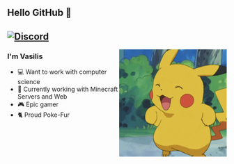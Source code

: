 ## Hello GitHub 👋
[![Discord](https://img.shields.io/badge/Discord-VasInklingGR%230001-%237289DA?label=&logo=discord&logoColor=ffffff&color=7389D8&labelColor=6A7EC2)](https://discord.com)
---
<img align="right" alt="GIF" src="ITSAMEMARIO.gif" />

### I'm Vasilis

- 💻 Want to work with computer science
- 🌱 Currently working with Minecraft Servers and Web
- 🎮 Epic gamer
- 🐈 Proud Poke-Fur
